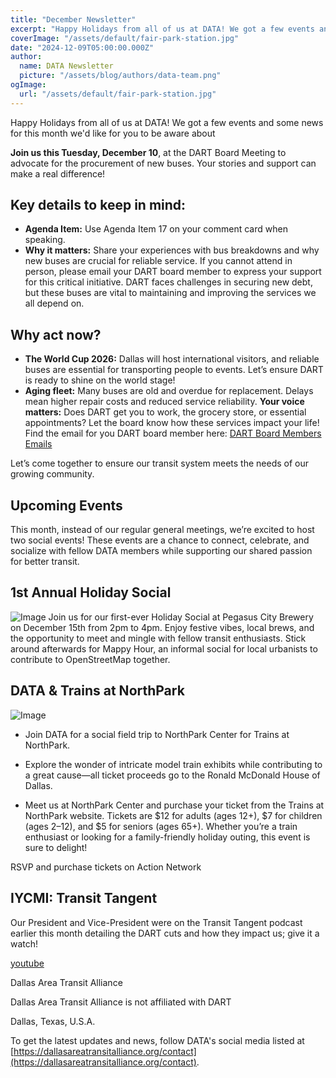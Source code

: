 ```yaml
---
title: "December Newsletter"
excerpt: "Happy Holidays from all of us at DATA! We got a few events and some news for this month we'd like for you to be aware about"
coverImage: "/assets/default/fair-park-station.jpg"
date: "2024-12-09T05:00:00.000Z"
author:
  name: DATA Newsletter
  picture: "/assets/blog/authors/data-team.png"
ogImage:
  url: "/assets/default/fair-park-station.jpg"
---
```


Happy Holidays from all of us at DATA! We got a few events and some news for this month we'd like for you to be aware about

**Join us this Tuesday, December 10**, at the DART Board Meeting to advocate for the procurement of new buses. Your stories and support can make a real difference!

## Key details to keep in mind:

- **Agenda Item:** Use Agenda Item 17 on your comment card when speaking.
- **Why it matters:** Share your experiences with bus breakdowns and why new buses are crucial for reliable service.
If you cannot attend in person, please email your DART board member to express your support for this critical initiative. DART faces challenges in securing new debt, but these buses are vital to maintaining and improving the services we all depend on.

## Why act now?

- **The World Cup 2026:** Dallas will host international visitors, and reliable buses are essential for transporting people to events. Let’s ensure DART is ready to shine on the world stage!
- **Aging fleet:** Many buses are old and overdue for replacement. Delays mean higher repair costs and reduced service reliability.
**Your voice matters:** Does DART get you to work, the grocery store, or essential appointments? Let the board know how these services impact your life!
Find the email for you DART board member here: [DART Board Members Emails](https://dallasareatransitalliance.org/posts/fy25-dart-budget-proposal-response#:~:text=DART%20board%20contact%20list%3A)

Let’s come together to ensure our transit system meets the needs of our growing community.

## Upcoming Events

This month, instead of our regular general meetings, we’re excited to host two social events! These events are a chance to connect, celebrate, and socialize with fellow DATA members while supporting our shared passion for better transit.


## 1st Annual Holiday Social
![Image](/assets/blog/2024-12-09-newsletter/hs.png)
Join us for our first-ever Holiday Social at Pegasus City Brewery on December 15th from 2pm to 4pm. Enjoy festive vibes, local brews, and the opportunity to meet and mingle with fellow transit enthusiasts. Stick around afterwards for Mappy Hour, an informal social for local urbanists to contribute to OpenStreetMap together.


## DATA & Trains at NorthPark
![Image](/assets/blog/2024-12-09-newsletter/tanp.jpg)
- Join DATA for a social field trip to NorthPark Center for Trains at NorthPark. 

- Explore the wonder of intricate model train exhibits while contributing to a great cause—all ticket proceeds go to the Ronald McDonald House of Dallas.

- Meet us at NorthPark Center and purchase your ticket from the Trains at NorthPark website. Tickets are $12 for adults (ages 12+), $7 for children (ages 2–12), and $5 for seniors (ages 65+). Whether you’re a train enthusiast or looking for a family-friendly holiday outing, this event is sure to delight!

RSVP and purchase tickets on Action Network

## IYCMI: Transit Tangent
Our President and Vice-President were on the Transit Tangent podcast earlier this month detailing the DART cuts and how they impact us; give it a watch!

[youtube](https://www.youtube.com/watch?v=mDSqIIgvDf4)


Dallas Area Transit Alliance

Dallas Area Transit Alliance is not affiliated with DART

Dallas, Texas, U.S.A. 

To get the latest updates and news, follow DATA's social media listed at [https://dallasareatransitalliance.org/contact](https://dallasareatransitalliance.org/contact).